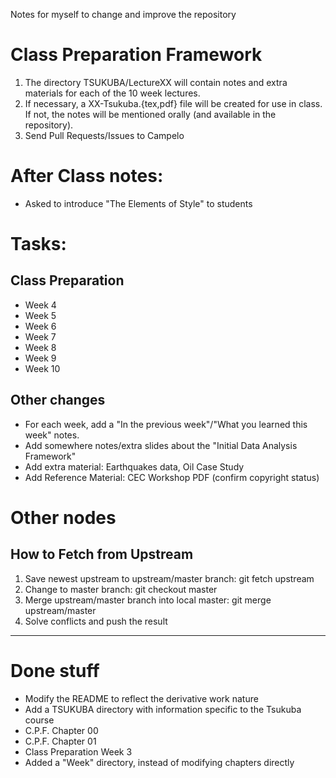 
Notes for myself to change and improve the repository

# Class Preparation Framework
1. The directory TSUKUBA/LectureXX will contain notes and extra materials 
for each of the 10 week lectures.
2. If necessary, a XX-Tsukuba.{tex,pdf} file will be created for use in class. 
If not, the notes will be mentioned orally (and available in the repository).
3. Send Pull Requests/Issues to Campelo

# After Class notes:
- Asked to introduce "The Elements of Style" to students

# Tasks:
## Class Preparation
- Week 4
- Week 5
- Week 6
- Week 7
- Week 8
- Week 9
- Week 10

## Other changes
- For each week, add a "In the previous week"/"What you learned this week" notes.
- Add somewhere notes/extra slides about the "Initial Data Analysis Framework"
- Add extra material: Earthquakes data, Oil Case Study
- Add Reference Material: CEC Workshop PDF (confirm copyright status)

# Other nodes
## How to Fetch from Upstream

1. Save newest upstream to upstream/master branch: git fetch upstream
2. Change to master branch: git checkout master
3. Merge upstream/master branch into local master: git merge upstream/master
4. Solve conflicts and push the result

* * * * *

# Done stuff
- Modify the README to reflect the derivative work nature
- Add a TSUKUBA directory with information specific to the Tsukuba course
- C.P.F. Chapter 00
- C.P.F. Chapter 01
- Class Preparation Week 3
- Added a "Week" directory, instead of modifying chapters directly
